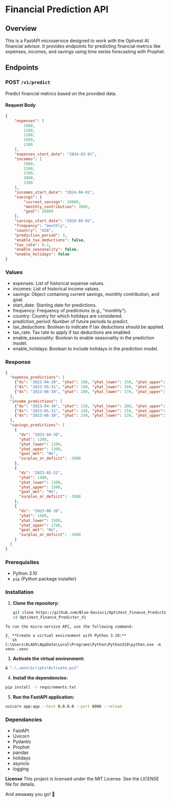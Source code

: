 # Financial Prediction API

## Overview

This is a FastAPI microservice designed to work with the Optivest AI financial advisor. 
It provides endpoints for predicting financial metrics like expenses, incomes, and savings using time series forecasting with Prophet.

## Endpoints

### POST `/v1/predict`

Predict financial metrics based on the provided data.

#### Request Body

```json
{
    "expenses": [
        1000,
        1200,
        1100,
        1050,
        1300
    ],
    "expenses_start_date": "2024-03-01",
    "incomes": [
        3000,
        3200,
        3100,
        3000,
        3300
    ],
    "incomes_start_date": "2024-04-01",
    "savings": {
        "current_savings": 10000,
        "monthly_contribution": 3000,
        "goal": 20000
    },
    "savings_start_date": "2024-05-01",
    "frequency": "monthly",
    "country": "USA",
    "prediction_period": 3,
    "enable_tax_deductions": false,
    "tax_rate": 0.1,
    "enable_seasonality": false,
    "enable_holidays": false
}

```
### Values
- expenses: List of historical expense values.
- incomes: List of historical income values.
- savings: Object containing current savings, monthly contribution, and goal.
- start_date: Starting date for predictions.
- frequency: Frequency of predictions (e.g., "monthly").
- country: Country for which holidays are considered.
- prediction_period: Number of future periods to predict.
- tax_deductions: Boolean to indicate if tax deductions should be applied.
- tax_rate: Tax rate to apply if tax deductions are enabled.
- enable_seasonality: Boolean to enable seasonality in the prediction model.
- enable_holidays: Boolean to include holidays in the prediction model.

### Response
```json
{
  "expense_predictions": [
    {"ds": "2023-04-30", "yhat": 180, "yhat_lower": 150, "yhat_upper": 210},
    {"ds": "2023-05-31", "yhat": 190, "yhat_lower": 160, "yhat_upper": 220},
    {"ds": "2023-06-30", "yhat": 200, "yhat_lower": 170, "yhat_upper": 230}
  ],
  "income_predictions": [
    {"ds": "2023-04-30", "yhat": 230, "yhat_lower": 200, "yhat_upper": 260},
    {"ds": "2023-05-31", "yhat": 240, "yhat_lower": 210, "yhat_upper": 270},
    {"ds": "2023-06-30", "yhat": 250, "yhat_lower": 220, "yhat_upper": 280}
  ],
  "savings_predictions": [
    {
      "ds": "2023-04-30",
      "yhat": 1200,
      "yhat_lower": 1100,
      "yhat_upper": 1300,
      "goal_met": "No",
      "surplus_or_deficit": -3800
    },
    {
      "ds": "2023-05-31",
      "yhat": 1400,
      "yhat_lower": 1300,
      "yhat_upper": 1500,
      "goal_met": "No",
      "surplus_or_deficit": -3600
    },
    {
      "ds": "2023-06-30",
      "yhat": 1600,
      "yhat_lower": 1500,
      "yhat_upper": 1700,
      "goal_met": "No",
      "surplus_or_deficit": -3400
    }
  ]
}
```

### Prerequisites

- Python 3.10
- `pip` (Python package installer)

### Installation
1. **Clone the repository:**

   ```sh
   git clone https://github.com/Blue-Davinci/OptiVest_Finance_Predictor_Micro_Service_V1
   cd OptiVest_Finance_Predictor_V1
  ```
To run the micro-service API, use the following command:

2. **Create a virtual environment with Python 3.10:**
```sh
C:\Users\KLAUS\AppData\Local\Programs\Python\Python310\python.exe -m venv .venv
```

3. **Activate the virtual environment:**
```bash
& ".\.venv\Scripts\Activate.ps1"
```

4. **Install the dependencies:**
```bash
pip install -r requirements.txt
```

5. **Run the FastAPI application:**
```bash
uvicorn app:app --host 0.0.0.0 --port 8000 --reload
```

### Dependancies
- FastAPI
- Uvicorn
- Pydantic
- Prophet
- pandas
- holidays
- asyncio
- logging

**License**
This project is licensed under the MIT License. See the LICENSE file for details.

And awaaaay you go! 🚀
